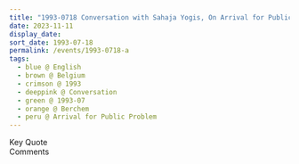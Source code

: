 ```yaml
---
title: "1993-0718 Conversation with Sahaja Yogis, On Arrival for Public Problem, curb outside of Alpheusdal (now Zaal Apollo), Filip Williotstraat 22, Berchem (5 kms SSE of Antwerp), Belgium"
date: 2023-11-11
display_date: 
sort_date: 1993-07-18
permalink: /events/1993-0718-a
tags:
  - blue @ English
  - brown @ Belgium
  - crimson @ 1993
  - deeppink @ Conversation
  - green @ 1993-07
  - orange @ Berchem
  - peru @ Arrival for Public Problem
---
```


<wave-list>
  <list-title color="green" width="75">Key Quote</list-title>
  <list-item color="BlanchedAlmond"  width="200"></list-item>
  <list-item color="Lavender"></list-item>
  <list-item color="BlanchedAlmond"></list-item>
</wave-list>

<br>

<wave-list>
  <list-title color="green" width="75">Comments</list-title>
  <list-item color="BlanchedAlmond"  width="200"></list-item>
  <list-item color="Lavender"></list-item>
  <list-item color="BlanchedAlmond"></list-item>
</wave-list>